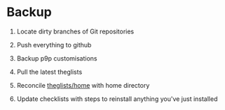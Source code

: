 Backup
===

1. Locate dirty branches of Git repositories

1. Push everything to github

2. Backup p9p customisations

2. Pull the latest theglists

3. Reconcile [theglists/home](/home) with home directory

4. Update checklists with steps to reinstall anything you've just installed